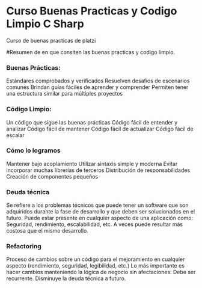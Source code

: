 # Curso Buenas Practicas y Codigo Limpio C Sharp
Curso de buenas practicas de platzi 

#Resumen de en que consiten las buenas practicas y codigo limpio.

### Buenas Prácticas:
Estándares comprobados y verificados
Resuelven desafíos de escenarios comunes
Brindan guías fáciles de aprender y comprender
Permiten tener una estructura similar para múltiples proyectos

### Código Limpio:
Un código que sigue las buenas prácticas
Código fácil de entender y analizar
Código fácil de mantener
Código fácil de actualizar
Código fácil de escalar

### Cómo lo logramos
Mantener bajo acoplamiento
Utilizar sintaxis simple y moderna
Evitar incorporar muchas librerías de terceros
Distribución de responsabilidades
Creación de componentes pequeños

### Deuda técnica
Se refiere a los problemas técnicos que puede tener un software que son adquiridos durante la fase de desarrollo y que deben ser solucionados en el futuro.
Puede estar presente en cualquier aspecto de una aplicación como: Seguridad, rendimiento, escalabilidad, etc.
A veces puede resultar más costosa que el mismo desarrollo.

### Refactoring
Proceso de cambios sobre un código para el mejoramiento en cualquier aspecto (rendimiento, seguridad, legibilidad, etc.)
Lo más importante es hacer cambios manteniendo la lógica de negocio sin afectaciones.
Debe ser recurrente.
Disminuye la deuda técnica a futuro.
